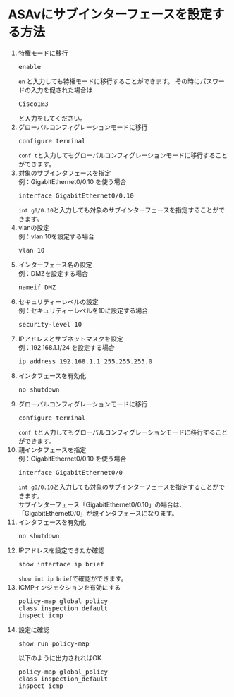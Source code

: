 # ASAvにサブインターフェースを設定する方法

1. 特権モードに移行
   <pre>enable</pre>
   `en` と入力しても特権モードに移行することができます。
   その時にパスワードの入力を促された場合は
   <pre>Cisco1@3</pre>
   と入力をしてください。
1. グローバルコンフィグレーションモードに移行
   <pre>configure terminal</pre>
   `conf t`と入力してもグローバルコンフィグレーションモードに移行することができます。
1. 対象のサブインタフェースを指定  
   例：GigabitEthernet0/0.10 を使う場合
   <pre>interface GigabitEthernet0/0.10</pre>
   `int g0/0.10`と入力しても対象のサブインターフェースを指定することができます。
1. vlanの設定  
   例：vlan 10を設定する場合
   <pre>vlan 10</pre>
1. インターフェース名の設定  
   例：DMZを設定する場合
   <pre>nameif DMZ</pre>
1. セキュリティーレベルの設定  
   例：セキュリティーレベルを10に設定する場合
   <pre>security-level 10</pre>
1. IPアドレスとサブネットマスクを設定  
   例：192.168.1.1/24 を設定する場合
   <pre>ip address 192.168.1.1 255.255.255.0</pre>
1. インタフェースを有効化
   <pre>no shutdown</pre>
1. グローバルコンフィグレーションモードに移行
   <pre>configure terminal</pre>
   `conf t`と入力してもグローバルコンフィグレーションモードに移行することができます。
1. 親インタフェースを指定  
   例：GigabitEthernet0/0.10 を使う場合
   <pre>interface GigabitEthernet0/0</pre>
   `int g0/0.10`と入力しても対象のサブインターフェースを指定することができます。  
   サブインターフェース「GigabitEthernet0/0.10」の場合は、「GigabitEthernet0/0」が親インタフェースになります。
1. インタフェースを有効化
   <pre>no shutdown</pre>
1. IPアドレスを設定できたか確認
   <pre>show interface ip brief</pre>
   `show int ip brief`で確認ができます。
1. ICMPインジェクションを有効にする
   <pre>
   policy-map global_policy
   class inspection_default
   inspect icmp
   </pre>
1. 設定に確認
   <pre>show run policy-map</pre>
   以下のように出力されればOK
   <pre>
   policy-map global_policy
   class inspection_default
   inspect icmp
   </pre>
